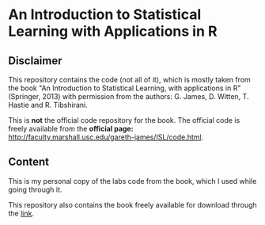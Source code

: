 # An Introduction to Statistical Learning with Applications in R

## Disclaimer
This repository contains the code (not all of it), which is mostly taken from the book "An Introduction to Statistical Learning, with applications in R"  (Springer, 2013) with permission from the authors: G. James, D. Witten,  T. Hastie and R. Tibshirani.

This is **not** the official code repository for the book. The official code is freely available from the **official page:** http://faculty.marshall.usc.edu/gareth-james/ISL/code.html.



## Content
This is my personal copy of the labs code from the book, which I used while going through it.

This repository also contains the book freely available for download through the [link](http://faculty.marshall.usc.edu/gareth-james/ISL/ISLR%20Seventh%20Printing.pdf).
